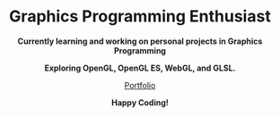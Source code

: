 <div align="center">

# **Graphics Programming Enthusiast**



**Currently learning and working on personal projects in Graphics Programming**

**Exploring OpenGL, OpenGL ES, WebGL, and GLSL.**

[Portfolio](https://saurabhs-portfolio.vercel.app/)

**Happy Coding!**

###

</div>
